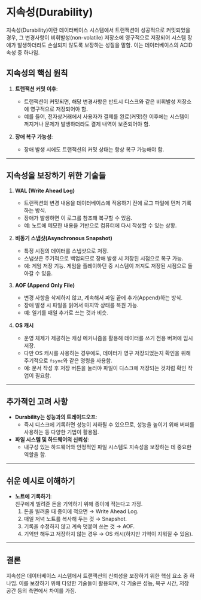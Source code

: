 # 지속성(Durability)

지속성(Durability)이란 데이터베이스 시스템에서 트랜잭션이 성공적으로 커밋되었을 경우, 그 변경사항이 비휘발성(non-volatile) 저장소에 영구적으로 저장되어 시스템 장애가 발생하더라도 손실되지 않도록 보장하는 성질을 말함. 이는 데이터베이스의 ACID 속성 중 하나임.

## 지속성의 핵심 원칙
1. **트랜잭션 커밋 이후**:
   - 트랜잭션이 커밋되면, 해당 변경사항은 반드시 디스크와 같은 비휘발성 저장소에 영구적으로 저장되어야 함.
   - 예를 들어, 전자상거래에서 사용자가 결제를 완료(커밋)한 이후에는 시스템이 꺼지거나 문제가 발생하더라도 결제 내역이 보존되어야 함.

2. **장애 복구 가능성**:
   - 장애 발생 시에도 트랜잭션의 커밋 상태는 항상 복구 가능해야 함.

---

## 지속성을 보장하기 위한 기술들

1. **WAL (Write Ahead Log)**  
   - 트랜잭션의 변경 내용을 데이터베이스에 적용하기 전에 로그 파일에 먼저 기록하는 방식.
   - 장애가 발생하면 이 로그를 참조해 복구할 수 있음.
   - 예: 노트에 메모한 내용을 기반으로 컴퓨터에 다시 작성할 수 있는 상황.

2. **비동기 스냅샷(Asynchronous Snapshot)**  
   - 특정 시점의 데이터를 스냅샷으로 저장.
   - 스냅샷은 주기적으로 백업되므로 장애 발생 시 저장된 시점으로 복구 가능.
   - 예: 게임 저장 기능. 게임을 플레이하던 중 시스템이 꺼져도 저장된 시점으로 돌아갈 수 있음.

3. **AOF (Append Only File)**  
   - 변경 사항을 삭제하지 않고, 계속해서 파일 끝에 추가(Append)하는 방식.
   - 장애 발생 시 파일을 읽어서 마지막 상태를 복원 가능.
   - 예: 일기를 매일 추가로 쓰는 것과 비슷.

4. **OS 캐시**  
   - 운영 체제가 제공하는 캐싱 메커니즘을 활용해 데이터를 쓰기 전용 버퍼에 임시 저장.
   - 다만 OS 캐시를 사용하는 경우에도, 데이터가 영구 저장되었는지 확인을 위해 주기적으로 `fsync`와 같은 명령을 사용함.
   - 예: 문서 작성 후 저장 버튼을 눌러야 파일이 디스크에 저장되는 것처럼 확인 작업이 필요함.

---

## 추가적인 고려 사항
- **Durability는 성능과의 트레이드오프**:
  - 즉시 디스크에 기록하면 성능이 저하될 수 있으므로, 성능을 높이기 위해 버퍼를 사용하는 등 다양한 기법이 활용됨.
- **파일 시스템 및 하드웨어의 신뢰성**:
  - 내구성 있는 하드웨어와 안정적인 파일 시스템도 지속성을 보장하는 데 중요한 역할을 함.

---

## 쉬운 예시로 이해하기

- **노트에 기록하기**:  
  친구에게 빌려준 돈을 기억하기 위해 종이에 적는다고 가정.  
  1. 돈을 빌려줄 때 종이에 적으면 → Write Ahead Log.  
  2. 매일 저녁 노트를 복사해 두는 것 → Snapshot.  
  3. 기록을 수정하지 않고 계속 덧붙여 쓰는 것 → AOF.  
  4. 기억만 해두고 저장하지 않는 경우 → OS 캐시(하지만 기억이 지워질 수 있음).  

---

## 결론
지속성은 데이터베이스 시스템에서 트랜잭션의 신뢰성을 보장하기 위한 핵심 요소 중 하나임. 이를 보장하기 위해 다양한 기술들이 활용되며, 각 기술은 성능, 복구 시간, 저장 공간 등의 측면에서 차이를 가짐.
